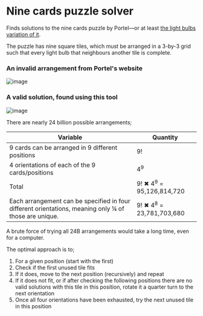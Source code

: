 # Nine cards puzzle solver

Finds solutions to the nine cards puzzle by Portel—or at least [the light bulbs variation of it](https://www.portel.ee/en/pood/lightbulbs).

The puzzle has nine square tiles, which must be arranged in a 3-by-3 grid such that every light bulb that neighbours another tile is complete.

### An invalid arrangement from Portel's website

![image](https://github.com/user-attachments/assets/1e665c1e-5d06-46ea-ac80-3446849439c1)

### A valid solution, found using this tool

![image](https://github.com/user-attachments/assets/890b4908-36ab-4d8f-b8c6-fe939bf7094c)

There are nearly 24 billion possible arrangements;

| Variable       | Quantity         |
|------------|--------------|
| 9 cards can be arranged in 9 different positions        | 9!     |
| 4 orientations of each of the 9 cards/positions         | 4<sup>9</sup>    |
| Total                                                   | 9! ✖ 4<sup>9</sup> = 95,126,814,720 |
| Each arrangement can be specified in four different orientations, meaning only ¼ of those are unique. | 9! ✖ 4<sup>8</sup> = 23,781,703,680 |

A brute force of trying all 24B arrangements would take a long time, even for a computer.

The optimal approach is to;

1. For a given position (start with the first)
2. Check if the first unused tile fits
3. If it does, move to the next position (recursively) and repeat
4. If it does not fit, or if after checking the following positions there are no valid solutions with this tile in this position, rotate it a quarter turn to the next orientation
5. Once all four orientations have been exhausted, try the next unused tile in this position
